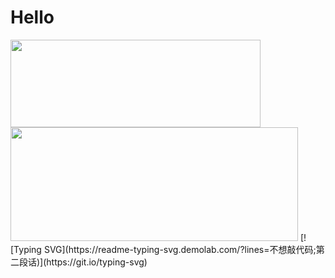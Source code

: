# Hello
<img width="400" height="140" src="https://card.yuy1n.io/card/76561198326110511/dark,badge,group">
<img width="460" height="182" src="https://ns.yuy1n.io/card/7442a2ea9f03bd20/history" />
[![Typing SVG](https://readme-typing-svg.demolab.com/?lines=不想敲代码;第二段话)](https://git.io/typing-svg)
